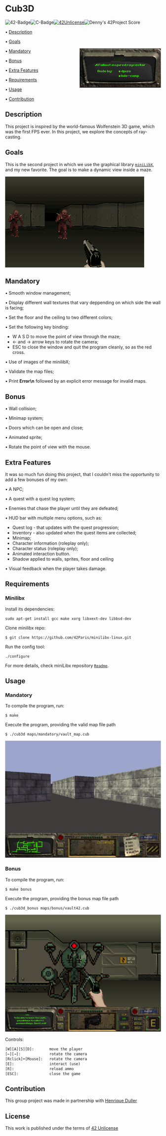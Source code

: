 # Cub3D

![42-Badge](https://img.shields.io/badge/%C3%89cole-42SP-blue)![C-Badge](https://img.shields.io/badge/Language-C-lightgrey)[![42Unlicense](https://img.shields.io/badge/License-42Unlicense-yellowgreen)](https://github.com/gcamerli/42unlicense)![Denny's 42Project Score](https://img.shields.io/badge/Success-125%2F100-brightgreen)


• [Description](#Description)

• [Goals](#Goals)

<img align="right" src="https://github.com/dpiza/resources/blob/master/gifs/nuk3d_menu.gif?raw=true"/>

• [Mandatory](#Mandatory)

• [Bonus](#Bonus)

• [Extra Features](#Extra-Features)

• [Requirements](#Requirements)

• [Usage](#Usage)

• [Contribution](#Contribution)

## Description

This project is inspired by the world-famous Wolfenstein 3D game, which was the first FPS ever. In this project, we explore the concepts of ray-casting.

## Goals

This is the second project in which we use the graphical library [`miniLibX`](https://github.com/42Paris/minilibx-linux), and my new favorite.
The goal is to make a dynamic view inside a maze.

<img src="https://github.com/dpiza/resources/blob/master/gifs/nuk3d_.gif?raw=true"/>

## Mandatory

• Smooth window management;

• Display different wall textures that vary deppending on which side the wall is facing;

• Set the floor and the ceiling to two different colors;

• Set the following key binding:
   - W A S D to move the point of view through the maze;
   - ← and → arrow keys to rotate the camera;
   - ESC to close the window and quit the program cleanly, so as the red cross.

• Use of images of the minilibX;

• Validate the map files;

• Print **Error\n** followed by an explicit error message for invalid maps.

## Bonus

• Wall collision;

• Minimap system;

• Doors which can be open and close;

• Animated sprite;

• Rotate the point of view with the mouse.

## Extra Features

It was so much fun doing this project, that I couldn't miss the opportunity to add a few bonuses of my own:

• A NPC;

• A quest with a quest log system;

• Enemies that chase the player until they are defeated;

• HUD bar with multiple menu options, such as:
   - Quest log - that updates with the quest progression;
   - Inventory - also updated when the quest items are collected;
   - Minimap;
   - Character information (roleplay only);
   - Character status (roleplay only);
   - Animated interaction button.
   - Shadow applied to walls, sprites, floor and ceiling

• Visual feedback when the player takes damage.


## Requirements

### Minilibx
Install its dependencies:

```
sudo apt-get install gcc make xorg libxext-dev libbsd-dev
```
Clone minilibx repo:
```
$ git clone https://github.com/42Paris/minilibx-linux.git
```
Run the config tool:
```
./configure
```
For more details, check miniLibx repository [`Readme`](https://github.com/42Paris/minilibx-linux).

## Usage

### Mandatory

To compile the program, run:

```
$ make
```

Execute the program, providing the valid map file path
```
$ ./cub3d maps/mandatory/vault_map.cub
```
<img src="https://github.com/dpiza/resources/blob/master/imgs/mandatory_new.png?raw=true"/>

### Bonus

To compile the program, run:

```
$ make bonus
```

Execute the program, providing the bonus map file path
```
$ ./cub3d_bonus maps/bonus/vault42.cub
```
<img src="https://github.com/dpiza/resources/blob/master/imgs/bonus.png?raw=true"/>

Controls:
```
[W][A][S][D]: 		move the player
[←][→]:				rotate the camera
[Rclick]+[Mouse]:	rotate the camera
[E]:				interact (use)
[R]:				reload ammo
[ESC]:				close the game
```

## Contribution

This group project was made in partnership with [Henrique Duller](https://github.com/HcDuller)

## License

This work is published under the terms of [42 Unlicense](https://github.com/gcamerli/42unlicense)
